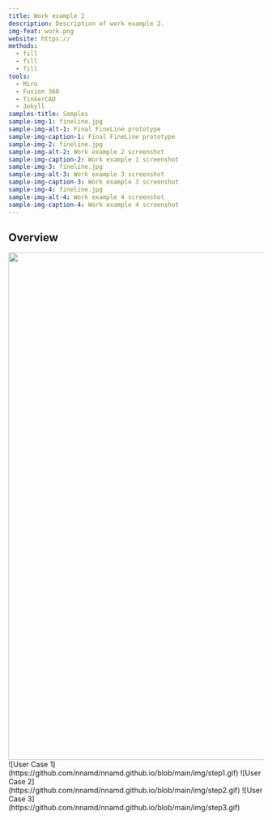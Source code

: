 ```yaml
---
title: Work example 2
description: Description of work example 2.
img-feat: work.png
website: https://
methods:
  - fill
  - fill
  - fill
tools:
  - Miro
  - Fusion 360
  - TinkerCAD
  - Jekyll
samples-title: Samples
sample-img-1: fineline.jpg
sample-img-alt-1: Final FineLine prototype 
sample-img-caption-1: Final FineLine prototype 
sample-img-2: fineline.jpg
sample-img-alt-2: Work example 2 screenshot
sample-img-caption-2: Work example 1 screenshot
sample-img-3: fineline.jpg
sample-img-alt-3: Work example 3 screenshot
sample-img-caption-3: Work example 3 screenshot
sample-img-4: fineline.jpg
sample-img-alt-4: Work example 4 screenshot
sample-img-caption-4: Work example 4 screenshot
---
```


## Overview
<img src="https://github.com/nnamd/nnamd.github.io/blob/main/img/step1.gif" width=1000>
![User Case 1](https://github.com/nnamd/nnamd.github.io/blob/main/img/step1.gif)
![User Case 2](https://github.com/nnamd/nnamd.github.io/blob/main/img/step2.gif)
![User Case 3](https://github.com/nnamd/nnamd.github.io/blob/main/img/step3.gif)

